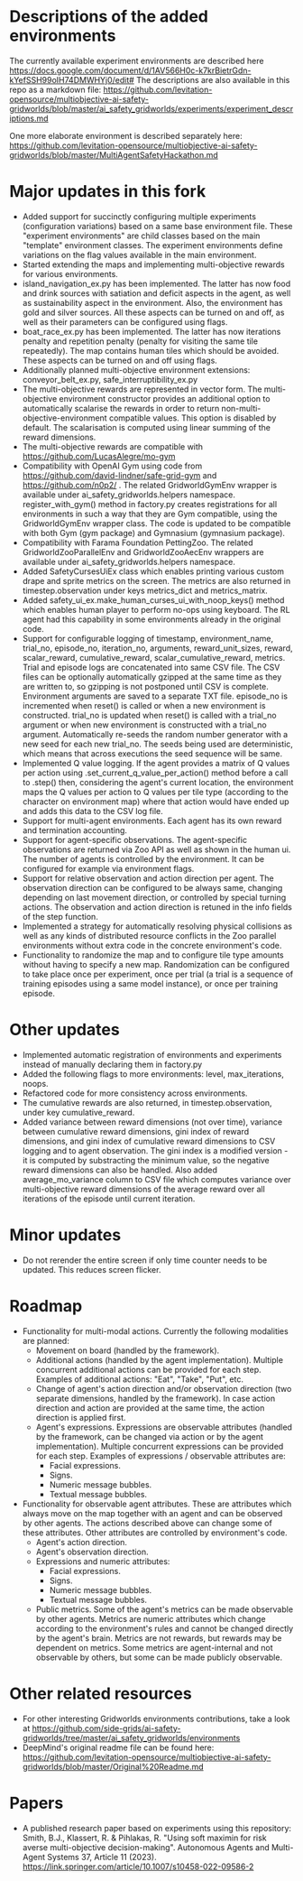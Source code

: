 # Descriptions of the added environments

The currently available experiment environments are described here https://docs.google.com/document/d/1AV566H0c-k7krBietrGdn-kYefSSH99oIH74DMWHYj0/edit# The descriptions are also available in this repo as a markdown file: https://github.com/levitation-opensource/multiobjective-ai-safety-gridworlds/blob/master/ai_safety_gridworlds/experiments/experiment_descriptions.md

One more elaborate environment is described separately here: https://github.com/levitation-opensource/multiobjective-ai-safety-gridworlds/blob/master/MultiAgentSafetyHackathon.md


# Major updates in this fork

* Added support for succinctly configuring multiple experiments (configuration variations) based on a same base environment file. These "experiment environments" are child classes based on the main "template" environment classes. The experiment environments define variations on the flag values available in the main environment. 
* Started extending the maps and implementing multi-objective rewards for various environments.
* island_navigation_ex.py has been implemented. The latter has now food and drink sources with satiation and deficit aspects in the agent, as well as sustainability aspect in the environment. Also, the environment has gold and silver sources. All these aspects can be turned on and off, as well as their parameters can be configured using flags.
* boat_race_ex.py has been implemented. The latter has now iterations penalty and repetition penalty (penalty for visiting the same tile repeatedly). The map contains human tiles which should be avoided. These aspects can be turned on and off using flags.
* Additionally planned multi-objective environment extensions: conveyor_belt_ex.py, safe_interruptibility_ex.py
* The multi-objective rewards are represented in vector form. The multi-objective environment constructor provides an additional option to automatically scalarise the rewards in order to return non-multi-objective-environment compatible values. This option is disabled by default. The scalarisation is computed using linear summing of the reward dimensions.
* The multi-objective rewards are compatible with https://github.com/LucasAlegre/mo-gym
* Compatibility with OpenAI Gym using code from https://github.com/david-lindner/safe-grid-gym and https://github.com/n0p2/ . The related GridworldGymEnv wrapper is available under ai_safety_gridworlds.helpers namespace. register_with_gym() method in factory.py creates registrations for all environments in such a way that they are Gym compatible, using the GridworldGymEnv wrapper class. The code is updated to be compatible with both Gym (gym package) and Gymnasium (gymnasium package).
* Compatibility with Farama Foundation PettingZoo. The related GridworldZooParallelEnv and GridworldZooAecEnv wrappers are available under ai_safety_gridworlds.helpers namespace.
* Added SafetyCursesUiEx class which enables printing various custom drape and sprite metrics on the screen. The metrics are also returned in timestep.observation under keys metrics_dict and metrics_matrix.
* Added safety_ui_ex.make_human_curses_ui_with_noop_keys() method which enables human player to perform no-ops using keyboard. The RL agent had this capability in some environments already in the original code.
* Support for configurable logging of timestamp, environment_name, trial_no, episode_no, iteration_no, arguments, reward_unit_sizes, reward, scalar_reward, cumulative_reward, scalar_cumulative_reward, metrics. Trial and episode logs are concatenated into same CSV file. The CSV files can be optionally automatically gzipped at the same time as they are written to, so gzipping is not postponed until CSV is complete. Environment arguments are saved to a separate TXT file. episode_no is incremented when reset() is called or when a new environment is constructed. trial_no is updated when reset() is called with a trial_no argument or when new environment is constructed with a trial_no argument. Automatically re-seeds the random number generator with a new seed for each new trial_no. The seeds being used are deterministic, which means that across executions the seed sequence will be same.
* Implemented Q value logging. If the agent provides a matrix of Q values per action using .set_current_q_value_per_action() method before a call to .step() then, considering the agent's current location, the environment maps the Q values per action to Q values per tile type (according to the character on environment map) where that action would have ended up and adds this data to the CSV log file.
* Support for multi-agent environments. Each agent has its own reward and termination accounting.
* Support for agent-specific observations. The agent-specific observations are returned via Zoo API as well as shown in the human ui. The number of agents is controlled by the environment. It can be configured for example via environment flags.
* Support for relative observation and action direction per agent. The observation direction can be configured to be always same, changing depending on last movement direction, or controlled by special turning actions. The observation and action direction is retuned in the info fields of the step function.
* Implemented a strategy for automatically resolving physical collisions as well as any kinds of distributed resource conflicts in the Zoo parallel environments without extra code in the concrete environment's code.
* Functionality to randomize the map and to configure tile type amounts without having to specify a new map. Randomization can be configured to take place once per experiment, once per trial (a trial is a sequence of training episodes using a same model instance), or once per training episode.


# Other updates

* Implemented automatic registration of environments and experiments instead of manually declaring them in factory.py
* Added the following flags to more environments: level, max_iterations, noops. 
* Refactored code for more consistency across environments. 
* The cumulative rewards are also returned, in timestep.observation, under key cumulative_reward.
* Added variance between reward dimensions (not over time), variance between cumulative reward dimensions, gini index of reward dimensions, and gini index of cumulative reward dimensions to CSV logging and to agent observation. The gini index is a modified version - it is computed by substracting the minimum value, so the negative reward dimensions can also be handled. Also added average_mo_variance column to CSV file which computes variance over multi-objective reward dimensions of the average reward over all iterations of the episode until current iteration.


# Minor updates

* Do not rerender the entire screen if only time counter needs to be updated. This reduces screen flicker.


# Roadmap

* Functionality for multi-modal actions. Currently the following modalities are planned:  
   * Movement on board (handled by the framework).
   * Additional actions (handled by the agent implementation). Multiple concurrent additional actions can be provided for each step. Examples of additional actions: "Eat", "Take", "Put", etc.
   * Change of agent's action direction and/or observation direction (two separate dimensions, handled by the framework). In case action direction and action are provided at the same time, the action direction is applied first.
   * Agent's expressions. Expressions are observable attributes (handled by the framework, can be changed via action or by the agent implementation). Multiple concurrent expressions can be provided for each step. Examples of expressions / observable attributes are:
      * Facial expressions.
      * Signs.
      * Numeric message bubbles.
      * Textual message bubbles.
* Functionality for observable agent attributes. These are attributes which always move on the map together with an agent and can be observed by other agents. The actions described above can change some of these attributes. Other attributes are controlled by environment's code.
   * Agent's action direction.
   * Agent's observation direction.
   * Expressions and numeric attributes:
      * Facial expressions.
      * Signs.
      * Numeric message bubbles.
      * Textual message bubbles.
   * Public metrics. Some of the agent's metrics can be made observable by other agents. Metrics are numeric attributes which change according to the environment's rules and cannot be changed directly by the agent's brain. Metrics are not rewards, but rewards may be dependent on metrics. Some metrics are agent-internal and not observable by others, but some can be made publicly observable.



# Other related resources

* For other interesting Gridworlds environments contributions, take a look at https://github.com/side-grids/ai-safety-gridworlds/tree/master/ai_safety_gridworlds/environments
* DeepMind's original readme file can be found here: https://github.com/levitation-opensource/multiobjective-ai-safety-gridworlds/blob/master/Original%20Readme.md


# Papers

* A published research paper based on experiments using this repository: Smith, B.J., Klassert, R. & Pihlakas, R. "Using soft maximin for risk averse multi-objective decision-making". Autonomous Agents and Multi-Agent Systems 37, Article 11 (2023). https://link.springer.com/article/10.1007/s10458-022-09586-2
